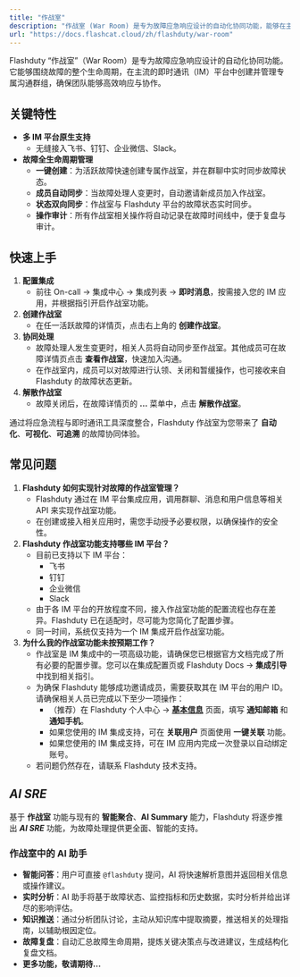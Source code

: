 ```yaml
---
title: "作战室"
description: "作战室 (War Room) 是专为故障应急响应设计的自动化协同功能，能够在主流的即时通讯平台为故障创建并管理专属沟通群组。"
url: "https://docs.flashcat.cloud/zh/flashduty/war-room"
---
```

Flashduty “作战室”（War Room）是专为故障应急响应设计的自动化协同功能。它能够围绕故障的整个生命周期，在主流的即时通讯（IM）平台中创建并管理专属沟通群组，确保团队能够高效响应与协作。

## 关键特性

- **多 IM 平台原生支持**
  - 无缝接入飞书、钉钉、企业微信、Slack。
- **故障全生命周期管理**
  - **一键创建**：为活跃故障快速创建专属作战室，并在群聊中实时同步故障状态。
  - **成员自动同步**：当故障处理人变更时，自动邀请新成员加入作战室。
  - **状态双向同步**：作战室与 Flashduty 平台的故障状态实时同步。
  - **操作审计**：所有作战室相关操作将自动记录在故障时间线中，便于复盘与审计。

## 快速上手

1. **配置集成**
   - 前往 On-call → 集成中心 → 集成列表 → **即时消息**，按需接入您的 IM 应用，并根据指引开启作战室功能。
2. **创建作战室**
   - 在任一活跃故障的详情页，点击右上角的 **创建作战室**。
3. **协同处理**
   - 故障处理人发生变更时，相关人员将自动同步至作战室。其他成员可在故障详情页点击 **查看作战室**，快速加入沟通。
   - 在作战室内，成员可以对故障进行认领、关闭和暂缓操作，也可接收来自 Flashduty 的故障状态更新。
4. **解散作战室**
   - 故障关闭后，在故障详情页的 **...** 菜单中，点击 **解散作战室**。

通过将应急流程与即时通讯工具深度整合，Flashduty 作战室为您带来了 **自动化**、**可视化**、**可追溯** 的故障协同体验。

## 常见问题

1. **Flashduty 如何实现针对故障的作战室管理？**
   - Flashduty 通过在 IM 平台集成应用，调用群聊、消息和用户信息等相关 API 来实现作战室功能。
   - 在创建或接入相关应用时，需您手动授予必要权限，以确保操作的安全性。
2. **Flashduty 作战室功能支持哪些 IM 平台？**
   - 目前已支持以下 IM 平台：
     - 飞书
     - 钉钉
     - 企业微信
     - Slack
   - 由于各 IM 平台的开放程度不同，接入作战室功能的配置流程也存在差异。Flashduty 已在适配时，尽可能为您简化了配置步骤。
   - 同一时间，系统仅支持为一个 IM 集成开启作战室功能。
3. **为什么我的作战室功能未按预期工作？**
   - 作战室是 IM 集成中的一项高级功能，请确保您已根据官方文档完成了所有必要的配置步骤。您可以在集成配置页或 Flashduty Docs → **集成引导** 中找到相关指引。
   - 为确保 Flashduty 能够成功邀请成员，需要获取其在 IM 平台的用户 ID。请确保相关人员已完成以下至少一项操作：
     - （推荐）在 Flashduty 个人中心 → **[基本信息](https://console.flashcat.cloud/profile)** 页面，填写 **通知邮箱** 和 **通知手机**。
     - 如果您使用的 IM 集成支持，可在 **关联用户** 页面使用 **一键关联** 功能。
     - 如果您使用的 IM 集成支持，可在 IM 应用内完成一次登录以自动绑定账号。
   - 若问题仍然存在，请联系 Flashduty 技术支持。

## *AI SRE*

基于 **作战室** 功能与现有的 **智能聚合**、**AI Summary** 能力，Flashduty 将逐步推出 ***AI SRE*** 功能，为故障处理提供更全面、智能的支持。

### 作战室中的 AI 助手

- **智能问答**：用户可直接 `@flashduty` 提问，AI 将快速解析意图并返回相关信息或操作建议。
- **实时分析**：AI 助手将基于故障状态、监控指标和历史数据，实时分析并给出详尽的影响评估。
- **知识推送**：通过分析团队讨论，主动从知识库中提取摘要，推送相关的处理指南，以辅助根因定位。
- **故障复盘**：自动汇总故障生命周期，提炼关键决策点与改进建议，生成结构化复盘文档。
- **更多功能，敬请期待...**